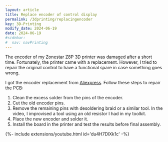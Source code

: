 ```yaml
---
layout: article
title: Replace encoder of control display
permalink: /3dprinting/replacingencoder
key: 3D-Printing 
modify_date: 2024-06-19
date: 2024-06-19  
#sidebar:
#  nav: navPrinting   
---
```

The encoder of my Zonestar Z8P 3D printer was damaged after a short time. Fortunately, the printer came with a replacement. However, I tried to repair the original control to have a functional spare in case something goes wrong.

I got the encoder replacement from [Aliexpress](https://a.aliexpress.com/_mqSKwxK). Follow these steps to repair the PCB:

1. Clean the excess solder from the pins of the encoder.
2. Cut the old encoder pins.
3. Remove the remaining pins with desoldering braid or a similar tool. In the video, I improvised a tool using an old resistor I had in my toolkit.
4. Place the new encoder and solder it.
5. Install the board in the printer and test the results before final assembly.

<div>{%- include extensions/youtube.html id='du4H7DlXk1c' -%}</div>